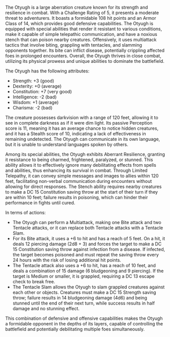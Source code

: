 The Otyugh is a large aberration creature known for its strength and resilience in combat. With a Challenge Rating of 5, it presents a moderate threat to adventurers. It boasts a formidable 108 hit points and an Armor Class of 14, which provides good defensive capabilities. The Otyugh is equipped with special abilities that render it resistant to various conditions, make it capable of simple telepathic communication, and have a noxious stench that can poison nearby creatures. Offensively, it uses multiattack tactics that involve biting, grappling with tentacles, and slamming opponents together. Its bite can inflict disease, potentially crippling affected foes in prolonged encounters. Overall, the Otyugh thrives in close combat, utilizing its physical prowess and unique abilities to dominate the battlefield.

The Otyugh has the following attributes: 
- Strength: +3 (good) 
- Dexterity: +0 (average) 
- Constitution: +7 (very good) 
- Intelligence: -2 (bad) 
- Wisdom: +1 (average) 
- Charisma: -2 (bad)

The creature possesses darkvision with a range of 120 feet, allowing it to see in complete darkness as if it were dim light. Its passive Perception score is 11, meaning it has an average chance to notice hidden creatures, and it has a Stealth score of 10, indicating a lack of effectiveness in remaining undetected. The Otyugh can communicate in its own language, but it is unable to understand languages spoken by others.

Among its special abilities, the Otyugh exhibits Aberrant Resilience, granting it resistance to being charmed, frightened, paralyzed, or stunned. This ability allows it to effectively ignore many debilitating effects from spells and abilities, thus enhancing its survival in combat. Through Limited Telepathy, it can convey simple messages and images to allies within 120 feet, facilitating non-verbal communication during encounters without allowing for direct responses. The Stench ability requires nearby creatures to make a DC 15 Constitution saving throw at the start of their turn if they are within 10 feet; failure results in poisoning, which can hinder their performance in fights until cured.

In terms of actions:
- The Otyugh can perform a Multiattack, making one Bite attack and two Tentacle attacks, or it can replace both Tentacle attacks with a Tentacle Slam.
- For its Bite attack, it uses a +6 to hit and has a reach of 5 feet. On a hit, it deals 12 piercing damage (2d8 + 3) and forces the target to make a DC 15 Constitution saving throw against infection from a disease. If infected, the target becomes poisoned and must repeat the saving throw every 24 hours with the risk of losing additional hit points.
- The Tentacle attack also uses a +6 to hit, has a reach of 10 feet, and deals a combination of 15 damage (6 bludgeoning and 9 piercing). If the target is Medium or smaller, it is grappled, requiring a DC 13 escape check to break free.
- The Tentacle Slam allows the Otyugh to slam grappled creatures against each other or objects. Creatures must make a DC 15 Strength saving throw; failure results in 14 bludgeoning damage (4d6) and being stunned until the end of their next turn, while success results in half damage and no stunning effect.

This combination of defensive and offensive capabilities makes the Otyugh a formidable opponent in the depths of its layers, capable of controlling the battlefield and potentially debilitating multiple foes simultaneously.